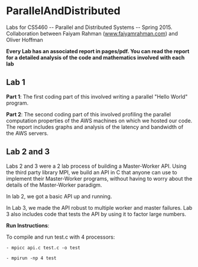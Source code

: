 # ParallelAndDistributed
Labs for CS5460 -- Parallel and Distributed Systems -- Spring 2015. Collaboration between Faiyam Rahman (www.faiyamrahman.com) and Oliver Hoffman

**Every Lab has an associated report in pages/pdf. You can read the report for a detailed analysis of the code and mathematics involved with each lab**

## Lab 1
**Part 1**: The first coding part of this involved writing a parallel "Hello World" program. 

**Part 2**: The second coding part of this involved profiling the parallel computation properties of the AWS machines on which we hosted our code. The report includes graphs and analysis of the latency and bandwidth of the AWS servers. 

## Lab 2 and 3
Labs 2 and 3 were a 2 lab process of building a Master-Worker API. Using the third party library MPI, we build an API in C that anyone can use to implement their Master-Worker programs, without having to worry about the details of the Master-Worker paradigm. 

In lab 2, we got a basic API up and running. 

In Lab 3, we made the API robust to multiple worker and master failures. Lab 3 also includes code that tests the API by using it to factor large numbers. 

**Run Instructions**:

To compile and run test.c with 4 processors:

    - mpicc api.c test.c -o test
    
    - mpirun -np 4 test
